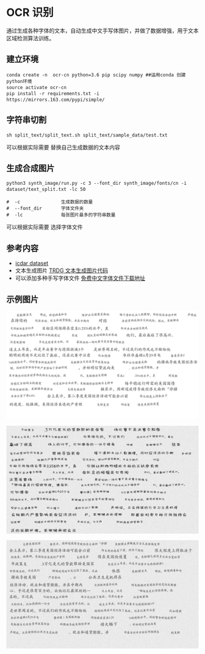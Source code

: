 #   OCR 识别


通过生成各种字体的文本，自动生成中文手写体图片，并做了数据增强，用于文本区域检测算法训练。


## 建立环境

```shell script
conda create -n  ocr-cn python=3.6 pip scipy numpy ##运用conda 创建python环境
source activate ocr-cn
pip install -r requirements.txt -i https://mirrors.163.com/pypi/simple/
```

## 字符串切割

```
sh split_text/split_text.sh split_text/sample_data/test.txt   
```
可以根据实际需要 替换自己生成数据的文本内容




## 生成合成图片 

```shell script
python3 synth_image/run.py -c 3 --font_dir synth_image/fonts/cn -i dataset/text_split.txt -lc 50

#  -c               生成数据的数量
#  --font_dir       字体文件夹
#  -lc              每张图片最多的字符串数量 
```

可以根据实际需要 选择字体文件




## 参考内容

* [icdar dataset](https://rrc.cvc.uab.es/?com=introduction)
* 文本生成图片  [TRDG 文本生成图片代码](https://github.com/Belval/TextRecognitionDataGenerator)
* 可以添加多种手写字体文件  [免费中文字体文件下载地址](http://www.sucaijishi.com/material/font/)
 
 
## 示例图片

![image](./images/0.jpg)

![image](./images/1.jpg)

![image](./images/2.jpg)
